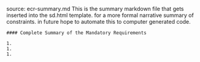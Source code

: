 source: ecr-summary.md
    This is the summary markdown file that gets inserted into the sd.html template. for a more formal narrative summary of constraints.  in future hope to automate this to computer generated code.

    #### Complete Summary of the Mandatory Requirements

    1.
    1.
    1.
